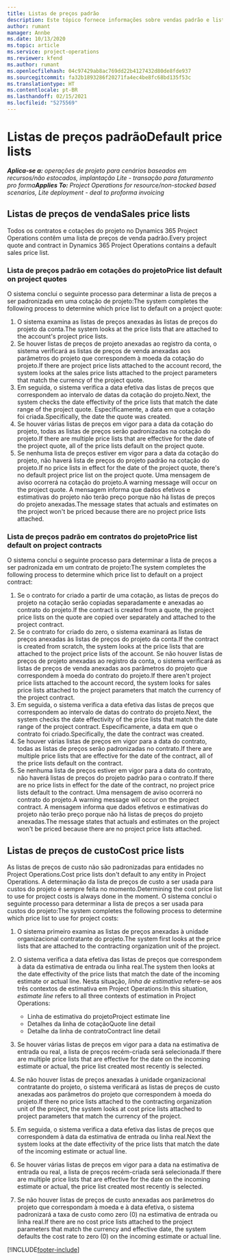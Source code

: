 ```yaml
---
title: Listas de preços padrão
description: Este tópico fornece informações sobre vendas padrão e listas de preço de custo no Project Operations.
author: rumant
manager: Annbe
ms.date: 10/13/2020
ms.topic: article
ms.service: project-operations
ms.reviewer: kfend
ms.author: rumant
ms.openlocfilehash: 04c97429ab8ac769dd22b4127432d80de8fde937
ms.sourcegitcommit: fa32b1893286f20271fa4ec4be8fc68bd135f53c
ms.translationtype: HT
ms.contentlocale: pt-BR
ms.lasthandoff: 02/15/2021
ms.locfileid: "5275569"
---
```

# <a name="default-price-lists"></a><span data-ttu-id="a8906-103">Listas de preços padrão</span><span class="sxs-lookup"><span data-stu-id="a8906-103">Default price lists</span></span>

<span data-ttu-id="a8906-104">_**Aplica-se a:** operações de projeto para cenários baseados em recursos/não estocados, implantação Lite - transação para faturamento pro forma_</span><span class="sxs-lookup"><span data-stu-id="a8906-104">_**Applies To:** Project Operations for resource/non-stocked based scenarios, Lite deployment - deal to proforma invoicing_</span></span>

## <a name="sales-price-lists"></a><span data-ttu-id="a8906-105">Listas de preços de venda</span><span class="sxs-lookup"><span data-stu-id="a8906-105">Sales price lists</span></span>

<span data-ttu-id="a8906-106">Todos os contratos e cotações do projeto no Dynamics 365 Project Operations contêm uma lista de preços de venda padrão.</span><span class="sxs-lookup"><span data-stu-id="a8906-106">Every project quote and contract in Dynamics 365 Project Operations contains a default sales price list.</span></span> 

### <a name="price-list-default-on-project-quotes"></a><span data-ttu-id="a8906-107">Lista de preços padrão em cotações do projeto</span><span class="sxs-lookup"><span data-stu-id="a8906-107">Price list default on project quotes</span></span>
<span data-ttu-id="a8906-108">O sistema conclui o seguinte processo para determinar a lista de preços a ser padronizada em uma cotação de projeto:</span><span class="sxs-lookup"><span data-stu-id="a8906-108">The system completes the following process to determine which price list to default on a project quote:</span></span>

1. <span data-ttu-id="a8906-109">O sistema examina as listas de preços anexadas às listas de preços do projeto da conta.</span><span class="sxs-lookup"><span data-stu-id="a8906-109">The system looks at the price lists that are attached to the account's project price lists.</span></span> 
2. <span data-ttu-id="a8906-110">Se houver listas de preços de projeto anexadas ao registro da conta, o sistema verificará as listas de preços de venda anexadas aos parâmetros do projeto que correspondem à moeda da cotação do projeto.</span><span class="sxs-lookup"><span data-stu-id="a8906-110">If there are project price lists attached to the account record, the system looks at the sales price lists attached to the project parameters that match the currency of the project quote.</span></span>
3. <span data-ttu-id="a8906-111">Em seguida, o sistema verifica a data efetiva das listas de preços que correspondem ao intervalo de datas da cotação do projeto.</span><span class="sxs-lookup"><span data-stu-id="a8906-111">Next, the system checks the date effectivity of the price lists that match the date range of the project quote.</span></span> <span data-ttu-id="a8906-112">Especificamente, a data em que a cotação foi criada.</span><span class="sxs-lookup"><span data-stu-id="a8906-112">Specifically, the date the quote was created.</span></span>
4. <span data-ttu-id="a8906-113">Se houver várias listas de preços em vigor para a data da cotação do projeto, todas as listas de preços serão padronizadas na cotação do projeto.</span><span class="sxs-lookup"><span data-stu-id="a8906-113">If there are multiple price lists that are effective for the date of the project quote, all of the price lists default on the project quote.</span></span>
5. <span data-ttu-id="a8906-114">Se nenhuma lista de preços estiver em vigor para a data da cotação do projeto, não haverá lista de preços do projeto padrão na cotação do projeto.</span><span class="sxs-lookup"><span data-stu-id="a8906-114">If no price lists in effect for the date of the project quote, there's no default project price list on the project quote.</span></span> <span data-ttu-id="a8906-115">Uma mensagem de aviso ocorrerá na cotação do projeto.</span><span class="sxs-lookup"><span data-stu-id="a8906-115">A warning message will occur on the project quote.</span></span> <span data-ttu-id="a8906-116">A mensagem informa que dados efetivos e estimativas do projeto não terão preço porque não há listas de preços do projeto anexadas.</span><span class="sxs-lookup"><span data-stu-id="a8906-116">The message states that actuals and estimates on the project won't be priced because there are no project price lists attached.</span></span>

### <a name="price-list-default-on-project-contracts"></a><span data-ttu-id="a8906-117">Lista de preços padrão em contratos do projeto</span><span class="sxs-lookup"><span data-stu-id="a8906-117">Price list default on project contracts</span></span> 
<span data-ttu-id="a8906-118">O sistema conclui o seguinte processo para determinar a lista de preços a ser padronizada em um contrato de projeto:</span><span class="sxs-lookup"><span data-stu-id="a8906-118">The system completes the following process to determine which price list to default on a project contract:</span></span>

1. <span data-ttu-id="a8906-119">Se o contrato for criado a partir de uma cotação, as listas de preços do projeto na cotação serão copiadas separadamente e anexadas ao contrato do projeto.</span><span class="sxs-lookup"><span data-stu-id="a8906-119">If the contract is created from a quote, the project price lists on the quote are copied over separately and attached to the project contract.</span></span>
2. <span data-ttu-id="a8906-120">Se o contrato for criado do zero, o sistema examinará as listas de preços anexadas às listas de preços do projeto da conta.</span><span class="sxs-lookup"><span data-stu-id="a8906-120">If the contract is created from scratch, the system looks at the price lists that are attached to the project price lists of the account.</span></span> <span data-ttu-id="a8906-121">Se não houver listas de preços de projeto anexadas ao registro da conta, o sistema verificará as listas de preços de venda anexadas aos parâmetros do projeto que correspondem à moeda do contrato do projeto.</span><span class="sxs-lookup"><span data-stu-id="a8906-121">If there aren't project price lists attached to the account record, the system looks for sales price lists attached to the project parameters that match the currency of the project contract.</span></span>
4. <span data-ttu-id="a8906-122">Em seguida, o sistema verifica a data efetiva das listas de preços que correspondem ao intervalo de datas do contrato do projeto.</span><span class="sxs-lookup"><span data-stu-id="a8906-122">Next, the system checks the date effectivity of the price lists that match the date range of the project contract.</span></span> <span data-ttu-id="a8906-123">Especificamente, a data em que o contrato foi criado.</span><span class="sxs-lookup"><span data-stu-id="a8906-123">Specifically, the date the contract was created.</span></span>
5. <span data-ttu-id="a8906-124">Se houver várias listas de preços em vigor para a data do contrato, todas as listas de preços serão padronizadas no contrato.</span><span class="sxs-lookup"><span data-stu-id="a8906-124">If there are multiple price lists that are effective for the date of the contract, all of the price lists default on the contract.</span></span>
6. <span data-ttu-id="a8906-125">Se nenhuma lista de preços estiver em vigor para a data do contrato, não haverá listas de preços do projeto padrão para o contrato.</span><span class="sxs-lookup"><span data-stu-id="a8906-125">If there are no price lists in effect for the date of the contract, no project price lists default to the contract.</span></span> <span data-ttu-id="a8906-126">Uma mensagem de aviso ocorrerá no contrato do projeto.</span><span class="sxs-lookup"><span data-stu-id="a8906-126">A warning message will occur on the project contract.</span></span> <span data-ttu-id="a8906-127">A mensagem informa que dados efetivos e estimativas do projeto não terão preço porque não há listas de preços do projeto anexadas.</span><span class="sxs-lookup"><span data-stu-id="a8906-127">The message states that actuals and estimates on the project won't be priced because there are no project price lists attached.</span></span>

## <a name="cost-price-lists"></a><span data-ttu-id="a8906-128">Listas de preços de custo</span><span class="sxs-lookup"><span data-stu-id="a8906-128">Cost price lists</span></span>

<span data-ttu-id="a8906-129">As listas de preços de custo não são padronizadas para entidades no Project Operations.</span><span class="sxs-lookup"><span data-stu-id="a8906-129">Cost price lists don't default to any entity in Project Operations.</span></span> <span data-ttu-id="a8906-130">A determinação da lista de preços de custo a ser usada para custos do projeto é sempre feita no momento.</span><span class="sxs-lookup"><span data-stu-id="a8906-130">Determining the cost price list to use for project costs is always done in the moment.</span></span> <span data-ttu-id="a8906-131">O sistema conclui o seguinte processo para determinar a lista de preços a ser usada para custos do projeto:</span><span class="sxs-lookup"><span data-stu-id="a8906-131">The system completes the following process to determine which price list to use for project costs:</span></span>

1. <span data-ttu-id="a8906-132">O sistema primeiro examina as listas de preços anexadas à unidade organizacional contratante do projeto.</span><span class="sxs-lookup"><span data-stu-id="a8906-132">The system first looks at the price lists that are attached to the contracting organization unit of the project.</span></span>
2. <span data-ttu-id="a8906-133">O sistema verifica a data efetiva das listas de preços que correspondem à data da estimativa de entrada ou linha real.</span><span class="sxs-lookup"><span data-stu-id="a8906-133">The system then looks at the date effectivity of the price lists that match the date of the incoming estimate or actual line.</span></span> <span data-ttu-id="a8906-134">Nesta situação, *linha de estimativa* refere-se aos três contextos de estimativa em Project Operations:</span><span class="sxs-lookup"><span data-stu-id="a8906-134">In this situation, *estimate line* refers to all three contexts of estimation in Project Operations:</span></span>

    - <span data-ttu-id="a8906-135">Linha de estimativa do projeto</span><span class="sxs-lookup"><span data-stu-id="a8906-135">Project estimate line</span></span>
    - <span data-ttu-id="a8906-136">Detalhes da linha de cotação</span><span class="sxs-lookup"><span data-stu-id="a8906-136">Quote line detail</span></span>
    - <span data-ttu-id="a8906-137">Detalhe da linha de contrato</span><span class="sxs-lookup"><span data-stu-id="a8906-137">Contract line detail</span></span>
  
3. <span data-ttu-id="a8906-138">Se houver várias listas de preços em vigor para a data na estimativa de entrada ou real, a lista de preços recém-criada será selecionada.</span><span class="sxs-lookup"><span data-stu-id="a8906-138">If there are multiple price lists that are effective for the date on the incoming estimate or actual, the price list created most recently is selected.</span></span>
4. <span data-ttu-id="a8906-139">Se não houver listas de preços anexadas à unidade organizacional contratante do projeto, o sistema verificará as listas de preços de custo anexadas aos parâmetros do projeto que correspondem à moeda do projeto.</span><span class="sxs-lookup"><span data-stu-id="a8906-139">If there no price lists attached to the contracting organization unit of the project, the system looks at cost price lists attached to project parameters that match the currency of the project.</span></span>
5. <span data-ttu-id="a8906-140">Em seguida, o sistema verifica a data efetiva das listas de preços que correspondem à data da estimativa de entrada ou linha real.</span><span class="sxs-lookup"><span data-stu-id="a8906-140">Next the system looks at the date effectivity of the price lists that match the date of the incoming estimate or actual line.</span></span> 
6. <span data-ttu-id="a8906-141">Se houver várias listas de preços em vigor para a data na estimativa de entrada ou real, a lista de preços recém-criada será selecionada.</span><span class="sxs-lookup"><span data-stu-id="a8906-141">If there are multiple price lists that are effective for the date on the incoming estimate or actual, the price list created most recently is selected.</span></span>
7. <span data-ttu-id="a8906-142">Se não houver listas de preços de custo anexadas aos parâmetros do projeto que correspondam à moeda e à data efetiva, o sistema padronizará a taxa de custo como zero (0) na estimativa de entrada ou linha real.</span><span class="sxs-lookup"><span data-stu-id="a8906-142">If there are no cost price lists attached to the project parameters that match the currency and effective date, the system defaults the cost rate to zero (0) on the incoming estimate or actual line.</span></span>


[!INCLUDE[footer-include](../includes/footer-banner.md)]